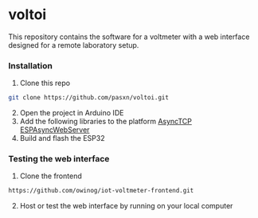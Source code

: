 # voltoi

This repository contains the software for a voltmeter with a web interface designed for a remote laboratory setup.

### Installation
1. Clone this repo
```sh
git clone https://github.com/pasxn/voltoi.git
 ```
2. Open the project in Arduino IDE 
3. Add the following libraries to the platform 
[AsyncTCP](https://github.com/me-no-dev/AsyncTCP)
[ESPAsyncWebServer](https://github.com/me-no-dev/ESPAsyncWebServer)
4. Build and flash the ESP32
### Testing the web interface
1. Clone the frontend
```sh
https://github.com/owinog/iot-voltmeter-frontend.git
```
2. Host or test the web interface by running on your local computer